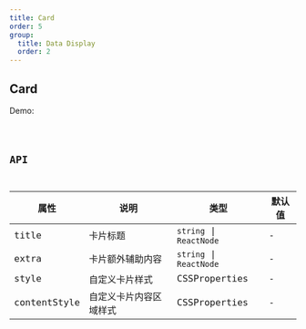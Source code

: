 ```yaml
---
title: Card
order: 5
group:
  title: Data Display
  order: 2
---
```


## Card

Demo:

<code src="./card/index.tsx" />

## API

| 属性 | 说明 | 类型 | 默认值 |
| --- | --- | ---- | --- |
| title | 卡片标题 | `string` \| `ReactNode` | - |
| extra | 卡片额外辅助内容 | `string` \| `ReactNode` | - |
| style | 自定义卡片样式 | CSSProperties | - |
| contentStyle | 自定义卡片内容区域样式 | CSSProperties | - |

